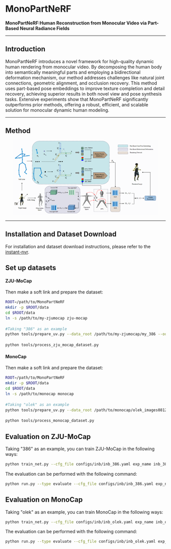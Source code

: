 # MonoPartNeRF

**MonoPartNeRF:Human Reconstruction from Monocular Video via Part-Based Neural Radiance Fields**

---

## Introduction

MonoPartNeRF introduces a novel framework for high-quality dynamic human rendering from monocular video. By decomposing the human body into semantically meaningful parts and employing a bidirectional deformation mechanism, our method addresses challenges like natural joint connections, geometric alignment, and occlusion recovery. This method uses part-based pose embeddings to improve texture completion and detail recovery, achieving superior results in both novel view and pose synthesis tasks. Extensive experiments show that MonoPartNeRF significantly outperforms prior methods, offering a robust, efficient, and scalable solution for monocular dynamic human modeling.

---

## Method

<p align="center">
  <img src="./assets/framework.png" alt="DNeRA Architecture" width="90%">
</p>

---

## Installation and Dataset Download

For installation and dataset download instructions, please refer to the [instant-nvr](https://github.com/zju3dv/instant-nvr/blob/master/docs/install.md).

## Set up datasets

#### ZJU-MoCap

Then make a soft link and prepare the dataset:

```bash
ROOT=/path/to/MonoPartNeRF
mkdir -p $ROOT/data
cd $ROOT/data
ln -s /path/to/my-zjumocap zju-mocap

#Taking "386" as an example
python tools/prepare_uv.py --data_root /path/to/my-zjumocap/my_386 --output_root /path/to/my-zjumocap/my_386 --smpl_model_path /path/to/MonoPartNeRF/data/smpl-meta/SMPL_NEUTRAL.pkl  --smpl_uv_path /path/to/MonoPartNeRF/data/smpl-meta/smpl_uv.obj --ranges 0 645 1

python tools/process_zju_mocap_dataset.py
```

#### MonoCap

Then make a soft link and prepare the dataset:

```bash
ROOT=/path/to/MonoPartNeRF
mkdir -p $ROOT/data
cd $ROOT/data
ln -s /path/to/monocap monocap

#Taking "olek" as an example
python tools/prepare_uv.py --data_root /path/to/monocap/olek_images0812 --output_root /path/to/monocap/olek_images0812 --smpl_model_path /path/to/MonoPartNeRF/data/smpl-meta/SMPL_NEUTRAL.pkl  --smpl_uv_path /path/to/MonoPartNeRF/data/smpl-meta/smpl_uv.obj --ranges 1 1001 1

python tools/process_monocap_dataset.py
```

## Evaluation on ZJU-MoCap

Taking "386" as an example, you can train ZJU-MoCap in the following ways:

```bash
python train_net.py --cfg_file configs/inb/inb_386.yaml exp_name inb_386 gpus "0,"
```

The evaluation can be performed with the following command:

```bash
python run.py --type evaluate --cfg_file configs/inb/inb_386.yaml exp_name inb_386 gpus "0,"
```

## Evaluation on MonoCap

Taking "olek" as an example, you can train MonoCap in the following ways:

```bash
python train_net.py --cfg_file configs/inb/inb_olek.yaml exp_name inb_olek gpus "0,"
```

The evaluation can be performed with the following command:

```bash
python run.py --type evaluate --cfg_file configs/inb/inb_olek.yaml exp_name inb_olek gpus "0,"
```

